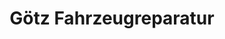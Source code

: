 ---
title: "Götz Fahrzeugreparatur"
url: /ostfildern/goetz-fahrzeugreparatur/
shop: Autowerkstatt
---